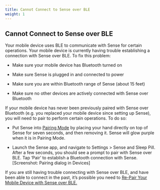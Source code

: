 ```yaml
---
title: Cannot Connect to Sense over BLE
weight: 1
---
```


## Cannot Connect to Sense over BLE


Your mobile device uses BLE to communicate with Sense for certain operations. Your mobile device is currently having trouble establishing a connection with Sense over BLE. To fix this problem:

- Make sure your mobile device has Bluetooth turned on

- Make sure Sense is plugged in and connected to power

- Make sure you are within Bluetooth range of Sense (about 15 feet)

- Make sure no other devices are actively connected with Sense over Bluetooth

If your mobile device has never been previously paired with Sense over Bluetooth (e.g. you replaced your mobile device since setting up Sense), you will need to pair to perform certain operations. To do so: 

- Put Sense into [Pairing Mode](http://guide.hello.is/troubleshoot/pairing-mode/) by placing your hand directly on top of Sense for seven seconds, and then removing it. Sense will glow purple when it is in Pairing Mode.

- Launch the Sense app, and navigate to Settings > Sense and Sleep Pill. After a few seconds, you should see a prompt to pair with Sense over BLE. Tap ‘Pair’ to establish a Bluetooth connection with Sense. [Screenshot: Pairing dialog in Devices]

If you are still having trouble connecting with Sense over BLE, and have been able to connect in the past, it’s possible you need to [Re-Pair Your Mobile Device with Sense over BLE.](http://guide.hello.is/troubleshoot/repairing-sense-ble/)
